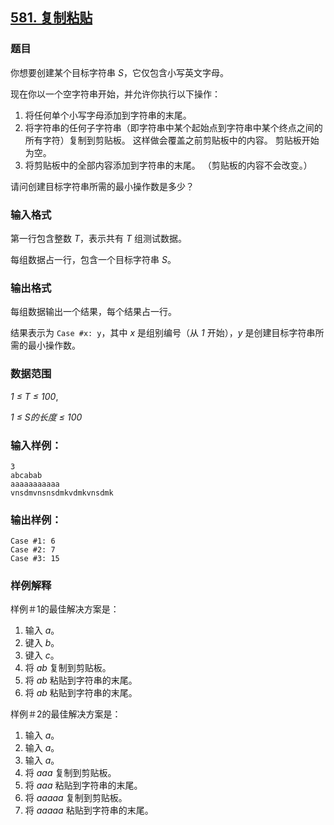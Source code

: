 ## [581. 复制粘贴](https://www.acwing.com/problem/content/583/)

### 题目

你想要创建某个目标字符串 *S*，它仅包含小写英文字母。

现在你以一个空字符串开始，并允许你执行以下操作：

1. 将任何单个小写字母添加到字符串的末尾。
2. 将字符串的任何子字符串（即字符串中某个起始点到字符串中某个终点之间的所有字符）复制到剪贴板。 这样做会覆盖之前剪贴板中的内容。 剪贴板开始为空。
3. 将剪贴板中的全部内容添加到字符串的末尾。 （剪贴板的内容不会改变。）

请问创建目标字符串所需的最小操作数是多少？

### 输入格式

第一行包含整数 *T*，表示共有 *T* 组测试数据。

每组数据占一行，包含一个目标字符串 *S*。

### 输出格式

每组数据输出一个结果，每个结果占一行。

结果表示为 `Case #x: y`，其中 *x* 是组别编号（从 *1* 开始），*y* 是创建目标字符串所需的最小操作数。

### 数据范围

*1 ≤ T ≤ 100*,

*1 ≤ S的长度 ≤ 100*

### 输入样例：

```
3
abcabab
aaaaaaaaaaa
vnsdmvnsnsdmkvdmkvnsdmk
```

### 输出样例：

```
Case #1: 6
Case #2: 7
Case #3: 15
```

### 样例解释

样例＃1的最佳解决方案是：

1. 输入 *a*。
2. 键入 *b*。
3. 键入 *c*。
4. 将 *ab* 复制到剪贴板。
5. 将 *ab* 粘贴到字符串的末尾。
6. 将 *ab* 粘贴到字符串的末尾。

样例＃2的最佳解决方案是：

1. 输入 *a*。
2. 输入 *a*。
3. 输入 *a*。
4. 将 *aaa* 复制到剪贴板。
5. 将 *aaa* 粘贴到字符串的末尾。
6. 将 *aaaaa* 复制到剪贴板。
7. 将 *aaaaa* 粘贴到字符串的末尾。
